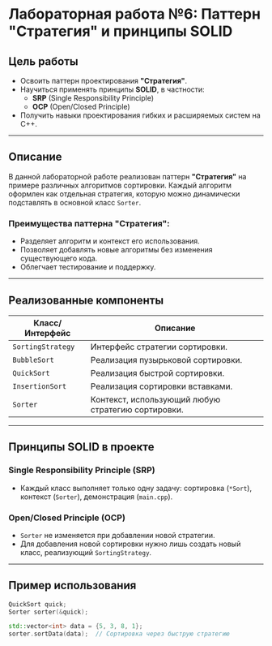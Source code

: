 # Лабораторная работа №6: Паттерн "Стратегия" и принципы SOLID

## Цель работы

- Освоить паттерн проектирования **"Стратегия"**.
- Научиться применять принципы **SOLID**, в частности:
  - **SRP** (Single Responsibility Principle)
  - **OCP** (Open/Closed Principle)
- Получить навыки проектирования гибких и расширяемых систем на C++.

---

## Описание

В данной лабораторной работе реализован паттерн **"Стратегия"** на примере различных алгоритмов сортировки. Каждый алгоритм оформлен как отдельная стратегия, которую можно динамически подставлять в основной класс `Sorter`.

### Преимущества паттерна "Стратегия":
- Разделяет алгоритм и контекст его использования.
- Позволяет добавлять новые алгоритмы без изменения существующего кода.
- Облегчает тестирование и поддержку.

---

## Реализованные компоненты

| Класс/Интерфейс       | Описание                                                                 |
|-----------------------|--------------------------------------------------------------------------|
| `SortingStrategy`     | Интерфейс стратегии сортировки.                                          |
| `BubbleSort`          | Реализация пузырьковой сортировки.                                       |
| `QuickSort`           | Реализация быстрой сортировки.                                           |
| `InsertionSort`       | Реализация сортировки вставками.                                         |
| `Sorter`              | Контекст, использующий любую стратегию сортировки.                       |

---

## Принципы SOLID в проекте

### Single Responsibility Principle (SRP)
- Каждый класс выполняет только одну задачу: сортировка (`*Sort`), контекст (`Sorter`), демонстрация (`main.cpp`).

### Open/Closed Principle (OCP)
- `Sorter` не изменяется при добавлении новой стратегии.
- Для добавления новой сортировки нужно лишь создать новый класс, реализующий `SortingStrategy`.

---

## Пример использования

```cpp
QuickSort quick;
Sorter sorter(&quick);

std::vector<int> data = {5, 3, 8, 1};
sorter.sortData(data);  // Сортировка через быструю стратегию
